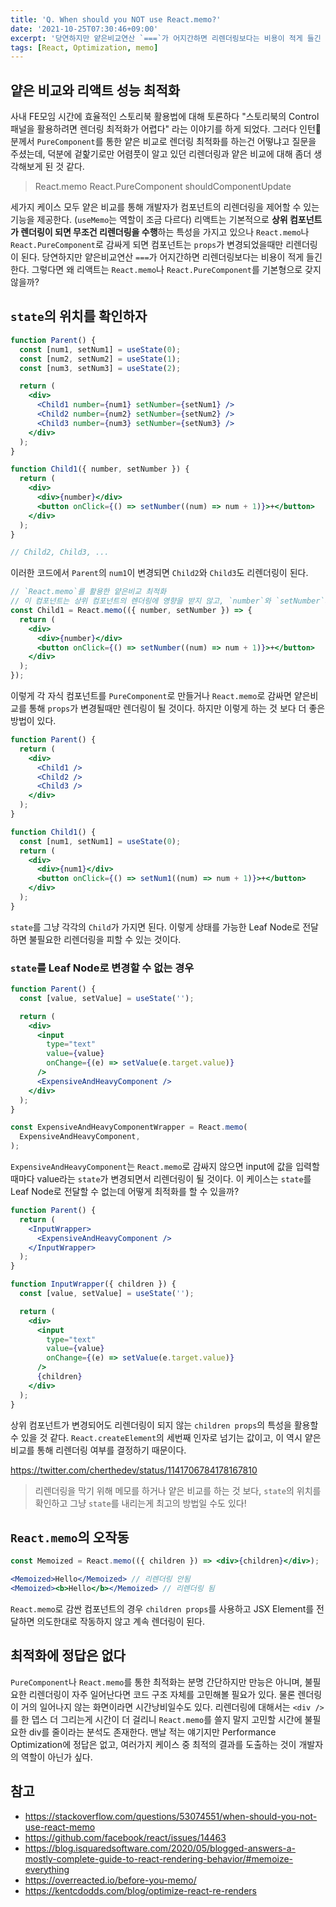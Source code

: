 ```yaml
---
title: 'Q. When should you NOT use React.memo?'
date: '2021-10-25T07:30:46+09:00'
excerpt: '당연하지만 얕은비교연산 `===`가 어지간하면 리렌더링보다는 비용이 적게 들긴 한다. 그렇다면 왜 리액트는 `React.memo`나 `React.PureComponent`를 기본형으로 갖지 않을까?'
tags: [React, Optimization, memo]
---
```


## 얕은 비교와 리액트 성능 최적화

사내 FE모임 시간에 효율적인 스토리북 활용법에 대해 토론하다 "스토리북의 Control 패널을 활용하려면 렌더링 최적화가 어렵다" 라는 이야기를 하게 되었다. 그러다 인턴🤗분께서 `PureComponent`를 통한 얕은 비교로 렌더링 최적화를 하는건 어떻냐고 질문을 주셨는데, 덕분에 겉핥기로만 어렴풋이 알고 있던 리렌더링과 얕은 비교에 대해 좀더 생각해보게 된 것 같다.

> React.memo
> React.PureComponent
> shouldComponentUpdate

세가지 케이스 모두 얕은 비교를 통해 개발자가 컴포넌트의 리렌더링을 제어할 수 있는 기능을 제공한다. (`useMemo`는 역할이 조금 다르다) 리액트는 기본적으로 **상위 컴포넌트가 렌더링이 되면 무조건 리렌더링을 수행**하는 특성을 가지고 있으나 `React.memo`나 `React.PureComponent`로 감싸게 되면 컴포넌트는 `props`가 변경되었을때만 리렌더링이 된다.
당연하지만 얕은비교연산 `===`가 어지간하면 리렌더링보다는 비용이 적게 들긴 한다. 그렇다면 왜 리액트는 `React.memo`나 `React.PureComponent`를 기본형으로 갖지 않을까?

## `state`의 위치를 확인하자

```jsx
function Parent() {
  const [num1, setNum1] = useState(0);
  const [num2, setNum2] = useState(1);
  const [num3, setNum3] = useState(2);

  return (
    <div>
      <Child1 number={num1} setNumber={setNum1} />
      <Child2 number={num2} setNumber={setNum2} />
      <Child3 number={num3} setNumber={setNum3} />
    </div>
  );
}

function Child1({ number, setNumber }) {
  return (
    <div>
      <div>{number}</div>
      <button onClick={() => setNumber((num) => num + 1)}>+</button>
    </div>
  );
}

// Child2, Child3, ...
```

이러한 코드에서 `Parent`의 `num1`이 변경되면 `Child2`와 `Child3`도 리렌더링이 된다.

```jsx
// `React.memo`를 활용한 얕은비교 최적화
// 이 컴포넌트는 상위 컴포넌트의 렌더링에 영향을 받지 않고, `number`와 `setNumber`가 변경될 때만 리렌더링된다.
const Child1 = React.memo(({ number, setNumber }) => {
  return (
    <div>
      <div>{number}</div>
      <button onClick={() => setNumber((num) => num + 1)}>+</button>
    </div>
  );
});
```

이렇게 각 자식 컴포넌트를 `PureComponent`로 만들거나 `React.memo`로 감싸면 얕은비교를 통해 `props`가 변경될때만 렌더링이 될 것이다. 하지만 이렇게 하는 것 보다 더 좋은 방법이 있다.

```jsx
function Parent() {
  return (
    <div>
      <Child1 />
      <Child2 />
      <Child3 />
    </div>
  );
}

function Child1() {
  const [num1, setNum1] = useState(0);
  return (
    <div>
      <div>{num1}</div>
      <button onClick={() => setNum1((num) => num + 1)}>+</button>
    </div>
  );
}
```

`state`를 그냥 각각의 `Child`가 가지면 된다. 이렇게 상태를 가능한 Leaf Node로 전달하면 불필요한 리렌더링을 피할 수 있는 것이다.

### `state`를 Leaf Node로 변경할 수 없는 경우

```jsx
function Parent() {
  const [value, setValue] = useState('');

  return (
    <div>
      <input
        type="text"
        value={value}
        onChange={(e) => setValue(e.target.value)}
      />
      <ExpensiveAndHeavyComponent />
    </div>
  );
}

const ExpensiveAndHeavyComponentWrapper = React.memo(
  ExpensiveAndHeavyComponent,
);
```

`ExpensiveAndHeavyComponent`는 `React.memo`로 감싸지 않으면 input에 값을 입력할때마다 value라는 `state`가 변경되면서 리렌더링이 될 것이다. 이 케이스는 `state`를 Leaf Node로 전달할 수 없는데 어떻게 최적화를 할 수 있을까?

```jsx
function Parent() {
  return (
    <InputWrapper>
      <ExpensiveAndHeavyComponent />
    </InputWrapper>
  );
}

function InputWrapper({ children }) {
  const [value, setValue] = useState('');

  return (
    <div>
      <input
        type="text"
        value={value}
        onChange={(e) => setValue(e.target.value)}
      />
      {children}
    </div>
  );
}
```

상위 컴포넌트가 변경되어도 리렌더링이 되지 않는 `children props`의 특성을 활용할 수 있을 것 같다. `React.createElement`의 세번째 인자로 넘기는 값이고, 이 역시 얕은비교를 통해 리렌더링 여부를 결정하기 때문이다.

https://twitter.com/cherthedev/status/1141706784178167810

> 리렌더링을 막기 위해 메모를 하거나 얕은 비교를 하는 것 보다, `state`의 위치를 확인하고 그냥 `state`를 내리는게 최고의 방법일 수도 있다!

## `React.memo`의 오작동

```jsx
const Memoized = React.memo(({ children }) => <div>{children}</div>);

<Memoized>Hello</Memoized> // 리렌더링 안됨
<Memoized><b>Hello</b></Memoized> // 리렌더링 됨
```

`React.memo`로 감싼 컴포넌트의 경우 `children props`를 사용하고 JSX Element를 전달하면 의도한대로 작동하지 않고 계속 렌더링이 된다.

## 최적화에 정답은 없다

`PureComponent`나 `React.memo`를 통한 최적화는 분명 간단하지만 만능은 아니며, 불필요한 리렌더링이 자주 일어난다면 코드 구조 자체를 고민해볼 필요가 있다. 물론 렌더링이 거의 일어나지 않는 화면이라면 시간낭비일수도 있다. 리렌더링에 대해서는 `<div />`를 한 뎁스 더 그리는게 시간이 더 걸리니 `React.memo`를 쓸지 말지 고민할 시간에 불필요한 div를 줄이라는 분석도 존재한다. 맨날 적는 얘기지만 Performance Optimization에 정답은 없고, 여러가지 케이스 중 최적의 결과를 도출하는 것이 개발자의 역할이 아닌가 싶다.

## 참고

- https://stackoverflow.com/questions/53074551/when-should-you-not-use-react-memo
- https://github.com/facebook/react/issues/14463
- https://blog.isquaredsoftware.com/2020/05/blogged-answers-a-mostly-complete-guide-to-react-rendering-behavior/#memoize-everything
- https://overreacted.io/before-you-memo/
- https://kentcdodds.com/blog/optimize-react-re-renders
